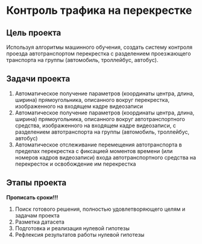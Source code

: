 # Контроль трафика на перекрестке

## Цель проекта
Используя алгоритмы машинного обучения, создать систему контроля проезда автотранспортом перекрестка с разделением проезжающего транспорта на группы (автомобиль, троллейбус, автобус).

## Задачи проекта
1) Автоматичеcкое получение параметров (координаты центра, длина, ширина) прямоугольника, описанного вокруг перекрестка, изображенного на входящем кадре видеозаписи
2) Автоматичеcкое получение параметров (координаты центра, длина, ширина) прямоугольника, описанного вокруг автотранспортного средства, изображенного на входящем кадре видеозаписи, с разделением автотранспорта на группы (автомобиль, троллейбус, автобус)
3) Автоматическое отслеживание перемещения автотранспорта в пределах перекрестка с фиксацией моментов времени (или номеров кадров видеозаписи) входа автотранспортного средства на перекресток и освобождение им перекрестка

## Этапы проекта
**Прописать сроки!!!**
1) Поиск готового решения, полностью удовлетворяющего целям и задачам проекта
2) Разметка датасета
3) Подготовка и реализация нулевой гипотезы
4) Рефлексия результатов работы нулевой гипотезы
